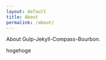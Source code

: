 ```yaml
---
layout: default
title: About
permalink: /about/
---
```


About Gulp-Jekyll-Compass-Bourbon.

hogehoge

